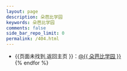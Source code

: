 ```yaml
---
layout: page
description: 朵芭比学园
keywords: 朵芭比学园
comments: false
side_bar_repo_limit: 0
permalink: /404.html
---
```


<ul>
<li>{{页面未找到,返回主页 }}：<a href="{{ duobab.github.io }}" target="_blank">@{{ 朵芭比学园 }}</a></li>
{% endfor %}
</ul>
